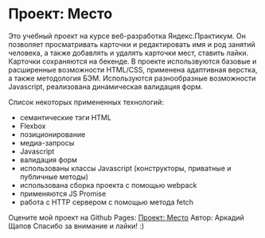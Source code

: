 # Проект: Место

Это учебный проект на курсе веб-разработка Яндекс.Практикум. Он позволяет просматривать карточки и редактировать имя и род занятий человека, а также добавлять и удалять карточки мест, ставить лайки. Карточки сохраняются на бекенде. В проекте использвуются базовые и расширенные возможности HTML/CSS, применена адаптивная верстка, а также методология БЭМ. Используются разнообразные возможности Javascript, реализована динамическая валидация форм.

Список некоторых примененных технологий:
* семантические тэги HTML
* Flexbox
* позиционирование
* медиа-запросы
* Javascript
* валидация форм
* использованы классы Javascript (конструкторы, приватные и публичные методы)
* использована сборка проекта с помощью webpack
* применяются JS Promise
* работа с HTTP сервером с помощью метода fetch

Оцените мой проект на Github Pages: [Проект: Место](https://sigma696.github.io/mesto/)
Автор: Аркадий Щапов
Спасибо за внимание и лайки! :)
